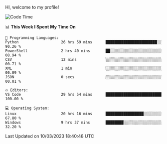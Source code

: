 HI, welcome to my profile!
<!--START_SECTION:waka-->
![Code Time](http://img.shields.io/badge/Code%20Time-621%20hrs%2014%20mins-blue)

📊 **This Week I Spent My Time On** 

```text
💬 Programming Languages: 
Python                   26 hrs 59 mins      ███████████████████████░░   90.26 % 
PowerShell               2 hrs 40 mins       ██░░░░░░░░░░░░░░░░░░░░░░░   08.94 % 
CSV                      12 mins             ░░░░░░░░░░░░░░░░░░░░░░░░░   00.71 % 
XML                      1 min               ░░░░░░░░░░░░░░░░░░░░░░░░░   00.09 % 
JSON                     0 secs              ░░░░░░░░░░░░░░░░░░░░░░░░░   00.01 % 

🔥 Editors: 
VS Code                  29 hrs 54 mins      █████████████████████████   100.00 % 

💻 Operating System: 
Linux                    20 hrs 16 mins      █████████████████░░░░░░░░   67.80 % 
Windows                  9 hrs 37 mins       ████████░░░░░░░░░░░░░░░░░   32.20 % 
```


 Last Updated on 10/03/2023 18:40:48 UTC
<!--END_SECTION:waka-->
